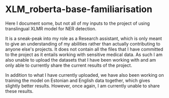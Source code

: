 # XLM_roberta-base-familiarisation

Here I document some, but not all of my inputs to the project of using translingual XLMR model for NER detection.

It is a sneak-peak into my role as a Research assistant, which is only meant to give an understanding of my abilities rather than actually contributing to anyone else's projects. It does not contain all the files that I have committed to the project as it entails working with sensitive medical data. As such I am also unable to upload the datasets that I have been working with and am only able to currently share the current results of the project.

In addition to what I have currently uploaded, we have also been working on training the model on Estonian and English data together, which gives slightly better results. However, once again, I am currently unable to share these results.
